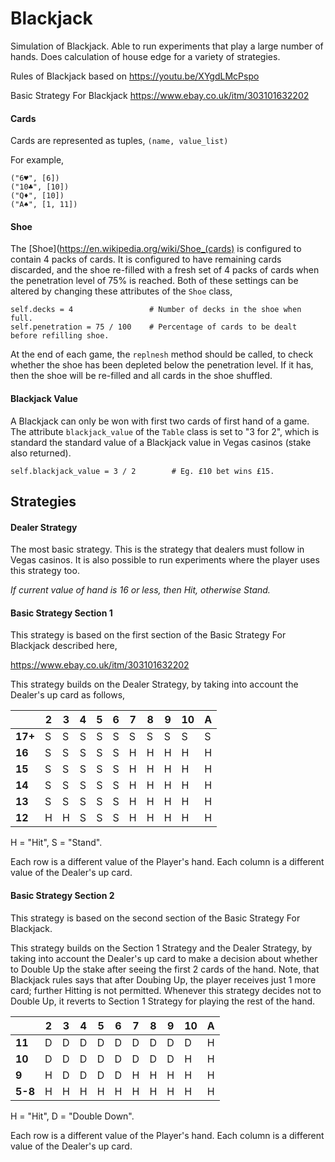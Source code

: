 # Blackjack
Simulation of Blackjack. Able to run experiments that play a large number of hands. Does calculation of house edge for a variety of strategies.

Rules of Blackjack based on https://youtu.be/XYgdLMcPspo

Basic Strategy For Blackjack https://www.ebay.co.uk/itm/303101632202

#### Cards

Cards are represented as tuples, `(name, value_list)`

For example,

~~~
("6♥", [6])
("10♣", [10])
("Q♦", [10])
("A♠", [1, 11])
~~~
#### Shoe

The [Shoe](https://en.wikipedia.org/wiki/Shoe_(cards) is configured to contain 4 packs of cards. It is configured to have remaining cards discarded, and the shoe re-filled with a fresh set of 4 packs of cards when the penetration level of 75% is reached. Both of these settings can be altered by changing these attributes of the `Shoe` class,

~~~
self.decks = 4                 # Number of decks in the shoe when full.
self.penetration = 75 / 100    # Percentage of cards to be dealt before refilling shoe.
~~~

At the end of each game, the `replnesh` method should be called, to check whether the shoe has been depleted below the penetration level. If it has, then the shoe will be re-filled and all cards in the shoe shuffled.

#### Blackjack Value

A Blackjack can only be won with first two cards of first hand of a game. The attribute `blackjack_value` of the `Table` class is set to "3 for 2", which is standard the standard value of a Blackjack value in Vegas casinos (stake also returned). 
~~~
self.blackjack_value = 3 / 2        # Eg. £10 bet wins £15.
~~~

## Strategies
#### Dealer Strategy
The most basic strategy. This is the strategy that dealers must follow in Vegas casinos. It is also possible to run experiments where the player uses this strategy too.

_If current value of hand is 16 or less, then Hit, otherwise Stand._

#### Basic Strategy Section 1

This strategy is based on the first section of the Basic Strategy For Blackjack described here,

https://www.ebay.co.uk/itm/303101632202

This strategy builds on the Dealer Strategy, by taking into account the Dealer's up card as follows,

|     | 2 | 3 | 4 | 5 | 6 | 7 | 8 | 9 | 10 | A |
|-----|---|---|---|---|---|---|---|---|----|---|
| **17+** | S | S | S | S | S | S | S | S | S  | S |
| **16**  | S | S | S | S | S | H | H | H | H  | H |
| **15**  | S | S | S | S | S | H | H | H | H  | H |
| **14**  | S | S | S | S | S | H | H | H | H  | H |
| **13**  | S | S | S | S | S | H | H | H | H  | H |
| **12**  | H | H | S | S | S | H | H | H | H  | H |

H = "Hit", S = "Stand".

Each row is a different value of the Player's hand. Each column is a different value of the Dealer's up card.


#### Basic Strategy Section 2

This strategy is based on the second section of the Basic Strategy For Blackjack.

This strategy builds on the Section 1 Strategy and the Dealer Strategy, by taking into account the Dealer's up card to make a decision about whether to Double Up the stake after seeing the first 2 cards of the hand. Note, that Blackjack rules says that after Doubing Up, the player receives just 1 more card; further Hitting is not permitted. Whenever this strategy decides not to Double Up, it reverts to Section 1 Strategy for playing the rest of the hand.

|     | 2 | 3 | 4 | 5 | 6 | 7 | 8 | 9 | 10 | A |
|-----|---|---|---|---|---|---|---|---|----|---|
| **11** | D | D | D | D | D | D | D | D | D  | H |
| **10**  | D | D | D | D | D | D | D | D | H  | H |
| **9**  | H | D | D | D | D | H | H | H | H  | H |
| **5-8**  | H | H | H | H | H | H | H | H | H  | H |

H = "Hit", D = "Double Down".

Each row is a different value of the Player's hand. Each column is a different value of the Dealer's up card.